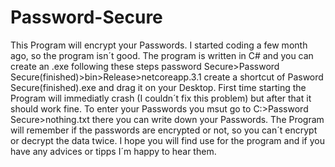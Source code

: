 # Password-Secure
This Program will encrypt your Passwords. I started coding a few month ago, so the program isn´t good. The program is written in C# and you can create an .exe following these steps password Secure>Password Secure(finished)>bin>Release>netcoreapp.3.1 create a shortcut of Pasword Secure(finished).exe and drag it on your Desktop. First time starting the Program will immediatly crash (I couldn´t fix this problem) but after that it should work fine. To enter your Passwords you msut go to C:>Password Secure>nothing.txt there you can write down your Passwords. The Program will remember if the passwords are encrypted or not, so you can´t encrypt or decrypt the data twice. I hope you will find use for the program and if you have any advices or tipps I´m happy to hear them. 
